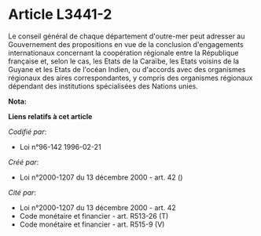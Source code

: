 # Article L3441-2

Le conseil général de chaque département d'outre-mer peut adresser au Gouvernement des propositions en vue de la conclusion
d'engagements internationaux concernant la coopération régionale entre la République française et, selon le cas, les Etats de
la Caraïbe, les Etats voisins de la Guyane et les Etats de l'océan Indien, ou d'accords avec des organismes régionaux des
aires correspondantes, y compris des organismes régionaux dépendant des institutions spécialisées des Nations unies.

**Nota:**



**Liens relatifs à cet article**

_Codifié par_:

  - Loi n°96-142 1996-02-21

_Créé par_:

  - Loi n°2000-1207 du 13 décembre 2000 - art. 42 ()

_Cité par_:

  - Loi n°2000-1207 du 13 décembre 2000 - art. 42
  - Code monétaire et financier - art. R513-26 (T)
  - Code monétaire et financier - art. R515-9 (V)
